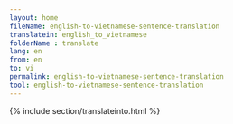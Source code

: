 ```yaml
---
layout: home
fileName: english-to-vietnamese-sentence-translation
translatein: english_to_vietnamese
folderName : translate
lang: en
from: en
to: vi
permalink: english-to-vietnamese-sentence-translation
tool: english-to-vietnamese-sentence-translation
---
```

{% include section/translateinto.html %}
